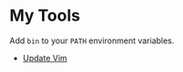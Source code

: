 # My Tools

Add `bin` to your `PATH` environment variables.

* [Update Vim](./opt/vimupdate/README.md)
